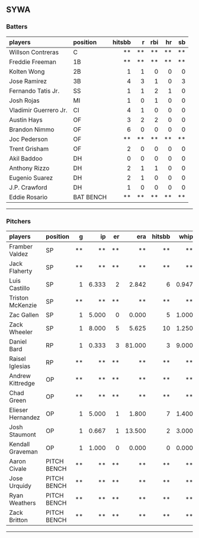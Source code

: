 ## SYWA

### Batters

 
|players               |position  | hitsbb|  r| rbi| hr| sb| 
|:---------------------|:---------|------:|--:|---:|--:|--:| 
|Willson Contreras     |C         |     **| **|  **| **| **| 
|Freddie Freeman       |1B        |     **| **|  **| **| **| 
|Kolten Wong           |2B        |      1|  1|   0|  0|  0| 
|Jose Ramirez          |3B        |      4|  3|   1|  0|  3| 
|Fernando Tatis Jr.    |SS        |      1|  1|   2|  1|  0| 
|Josh Rojas            |MI        |      1|  0|   1|  0|  0| 
|Vladimir Guerrero Jr. |CI        |      4|  1|   0|  0|  0| 
|Austin Hays           |OF        |      3|  2|   2|  0|  0| 
|Brandon Nimmo         |OF        |      6|  0|   0|  0|  0| 
|Joc Pederson          |OF        |     **| **|  **| **| **| 
|Trent Grisham         |OF        |      2|  0|   0|  0|  0| 
|Akil Baddoo           |DH        |      0|  0|   0|  0|  0| 
|Anthony Rizzo         |DH        |      2|  1|   1|  0|  0| 
|Eugenio Suarez        |DH        |      2|  1|   0|  0|  0| 
|J.P. Crawford         |DH        |      1|  0|   0|  0|  0| 
|Eddie Rosario         |BAT BENCH |     **| **|  **| **| **| 


* * *

### Pitchers

 
|players           |position    |  g|    ip| er|    era| hitsbb|  whip| so|  w| sv| 
|:-----------------|:-----------|--:|-----:|--:|------:|------:|-----:|--:|--:|--:| 
|Framber Valdez    |SP          | **|    **| **|     **|     **|    **| **| **| **| 
|Jack Flaherty     |SP          | **|    **| **|     **|     **|    **| **| **| **| 
|Luis Castillo     |SP          |  1| 6.333|  2|  2.842|      6| 0.947|  6|  0|  0| 
|Triston McKenzie  |SP          | **|    **| **|     **|     **|    **| **| **| **| 
|Zac Gallen        |SP          |  1| 5.000|  0|  0.000|      5| 1.000|  6|  1|  0| 
|Zack Wheeler      |SP          |  1| 8.000|  5|  5.625|     10| 1.250| 10|  0|  0| 
|Daniel Bard       |RP          |  1| 0.333|  3| 81.000|      3| 9.000|  0|  0|  0| 
|Raisel Iglesias   |RP          | **|    **| **|     **|     **|    **| **| **| **| 
|Andrew Kittredge  |OP          | **|    **| **|     **|     **|    **| **| **| **| 
|Chad Green        |OP          | **|    **| **|     **|     **|    **| **| **| **| 
|Elieser Hernandez |OP          |  1| 5.000|  1|  1.800|      7| 1.400|  4|  1|  0| 
|Josh Staumont     |OP          |  1| 0.667|  1| 13.500|      2| 3.000|  1|  0|  0| 
|Kendall Graveman  |OP          |  1| 1.000|  0|  0.000|      0| 0.000|  1|  1|  0| 
|Aaron Civale      |PITCH BENCH | **|    **| **|     **|     **|    **| **| **| **| 
|Jose Urquidy      |PITCH BENCH | **|    **| **|     **|     **|    **| **| **| **| 
|Ryan Weathers     |PITCH BENCH | **|    **| **|     **|     **|    **| **| **| **| 
|Zack Britton      |PITCH BENCH | **|    **| **|     **|     **|    **| **| **| **| 


* * *


